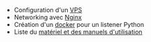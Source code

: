 - Configuration d'un [VPS](VPS.md)
- Networking avec [Nginx](Nginx.md)
- Création d'un [docker](Docker.md) pour un listener Python
- Liste du [matériel et des manuels d'utilisation](Hardware.md)